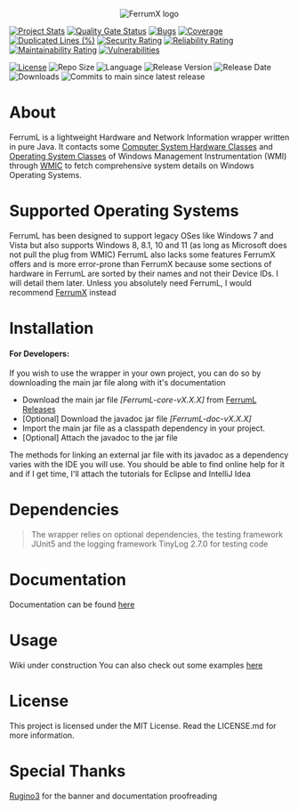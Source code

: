 <p align="center"> 
  <img src="https://github.com/Egg-03/FerrumX/assets/111327101/9aee9cdf-5213-401b-814d-a9738ee1a24c" alt="FerrumX logo">
</p>

[![Project Stats](https://openhub.net/p/FerrumL/widgets/project_thin_badge.gif)](https://openhub.net/p/FerrumL)
[![Quality Gate Status](https://sonarcloud.io/api/project_badges/measure?project=Egg-03_FerrumL&metric=alert_status)](https://sonarcloud.io/summary/new_code?id=Egg-03_FerrumL)
[![Bugs](https://sonarcloud.io/api/project_badges/measure?project=Egg-03_FerrumL&metric=bugs)](https://sonarcloud.io/summary/new_code?id=Egg-03_FerrumL)
[![Coverage](https://sonarcloud.io/api/project_badges/measure?project=Egg-03_FerrumL&metric=coverage)](https://sonarcloud.io/summary/new_code?id=Egg-03_FerrumL)
[![Duplicated Lines (%)](https://sonarcloud.io/api/project_badges/measure?project=Egg-03_FerrumL&metric=duplicated_lines_density)](https://sonarcloud.io/summary/new_code?id=Egg-03_FerrumL)
[![Security Rating](https://sonarcloud.io/api/project_badges/measure?project=Egg-03_FerrumL&metric=security_rating)](https://sonarcloud.io/summary/new_code?id=Egg-03_FerrumL)
[![Reliability Rating](https://sonarcloud.io/api/project_badges/measure?project=Egg-03_FerrumL&metric=reliability_rating)](https://sonarcloud.io/summary/new_code?id=Egg-03_FerrumL)
[![Maintainability Rating](https://sonarcloud.io/api/project_badges/measure?project=Egg-03_FerrumL&metric=sqale_rating)](https://sonarcloud.io/summary/new_code?id=Egg-03_FerrumL)
[![Vulnerabilities](https://sonarcloud.io/api/project_badges/measure?project=Egg-03_FerrumL&metric=vulnerabilities)](https://sonarcloud.io/summary/new_code?id=Egg-03_FerrumL)

[![License](https://img.shields.io/github/license/Egg-03/FerrumL)](https://github.com/Egg-03/FerrumL/blob/main/LICENSE)
![Repo Size](https://img.shields.io/github/repo-size/Egg-03/FerrumL)
![Language](https://img.shields.io/github/languages/top/Egg-03/FerrumL)
![Release Version](https://img.shields.io/github/v/release/Egg-03/FerrumL)
![Release Date](https://img.shields.io/github/release-date/Egg-03/FerrumL)
![Downloads](https://img.shields.io/github/downloads/Egg-03/FerrumL/total)
![Commits to main since latest release](https://img.shields.io/github/commits-since/Egg-03/FerrumL/latest)

# About
FerrumL is a lightweight Hardware and Network Information wrapper written in pure Java. It contacts some [Computer System Hardware Classes](https://learn.microsoft.com/en-us/windows/win32/cimwin32prov/computer-system-hardware-classes) and [Operating System Classes](https://learn.microsoft.com/en-us/windows/win32/cimwin32prov/operating-system-classes) of Windows Management Instrumentation (WMI) through [WMIC](https://learn.microsoft.com/en-us/windows/win32/wmisdk/wmic) to fetch comprehensive system details on Windows Operating Systems.

# Supported Operating Systems
FerrumL has been designed to support legacy OSes like Windows 7 and Vista but also supports Windows 8, 8.1, 10 and 11 (as long as Microsoft does not pull the plug from WMIC)
FerrumL also lacks some features FerrumX offers and is more error-prone than FerrumX because some sections of hardware in FerrumL are sorted by their names and not their Device IDs.
I will detail them later. Unless you absolutely need FerrumL, I would recommend [FerrumX](https://github.com/Egg-03/FerrumX) instead

# Installation
<h4>For Developers:</h4>
If you wish to use the wrapper in your own project, you can do so by downloading the main jar file along with it's documentation

- Download the main jar file *[FerrumL-core-vX.X.X]* from [FerrumL Releases](https://github.com/Egg-03/FerrumL/releases)
- [Optional] Download the javadoc jar file *[FerrumL-doc-vX.X.X]*
- Import the main jar file as a classpath dependency in your project.
- [Optional] Attach the javadoc to the jar file

The methods for linking an external jar file with its javadoc as a dependency varies with the IDE you will use. You should be able to find online help for it and if I get time, I'll 
attach the tutorials for Eclipse and IntelliJ Idea

# Dependencies
> The wrapper relies on optional dependencies, the testing framework JUnit5 and the logging framework TinyLog 2.7.0 for testing code

# Documentation
Documentation can be found [here](https://egg-03.github.io/FerrumL-Documentation/)

# Usage
Wiki under construction
You can also check out some examples [here](https://github.com/Egg-03/FerrumL/tree/96dc8a18b3724b72589ade0c372386503ec4c4f5/src/com/ferruml/tests)
# License
This project is licensed under the MIT License. Read the LICENSE.md for more information.

# Special Thanks
[Rugino3](https://github.com/Soumil-Biswas) for the banner and documentation proofreading

